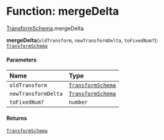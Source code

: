 # Function: mergeDelta

[TransformSchema](/auto-docs/playground-react/modules/TransformSchema.md).mergeDelta

**mergeDelta**(`oldTransform`, `newTransformDelta`, `toFixedNum?`): [`TransformSchema`](/auto-docs/playground-react/interfaces/TransformSchema-1.md)

#### Parameters

| Name | Type |
| :------ | :------ |
| `oldTransform` | [`TransformSchema`](/auto-docs/playground-react/interfaces/TransformSchema-1.md) |
| `newTransformDelta` | [`TransformSchema`](/auto-docs/playground-react/interfaces/TransformSchema-1.md) |
| `toFixedNum?` | `number` |

#### Returns

[`TransformSchema`](/auto-docs/playground-react/interfaces/TransformSchema-1.md)
